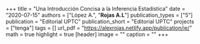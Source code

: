 +++
title = "Una Introducción Concisa a la Inferencia Estadística"
date = "2020-07-15"
authors = ["López A.", "**Rojas A.L**"]
publication_types = ["5"]
publication = "Editorial UPTC"
publication_short = "Editorial UPTC"
projects = ["tenga"]
tags = []
url_pdf = "https://alexrojas.netlify.app/publication/ie/"
math = true
highlight = true
[header]
image = ""
caption = ""
+++
